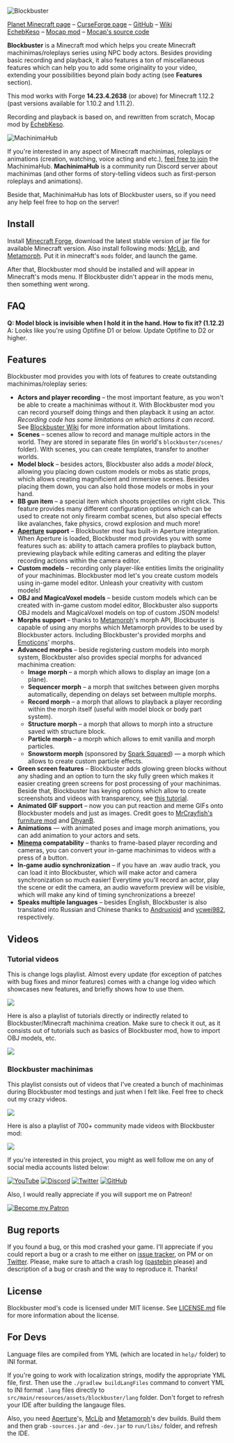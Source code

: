![Blockbuster](https://i.imgur.com/fkRVMIw.png)

[Planet Minecraft page](http://www.planetminecraft.com/mod/blockbuster-machinima-mod/) – [CurseForge page](https://www.curseforge.com/minecraft/mc-mods/blockbuster) – [GitHub](https://github.com/mchorse/blockbuster) – [Wiki](https://github.com/mchorse/blockbuster/wiki)  
[EchebKeso](https://twitter.com/EchebKeso) – [Mocap mod](http://www.minecraftforum.net/forums/mapping-and-modding/minecraft-mods/1445402-minecraft-motion-capture-mod-mocap-16-000) – [Mocap's source code](https://github.com/EchebKeso/Mocap)

**Blockbuster** is a Minecraft mod which helps you create Minecraft machinimas/roleplays series using NPC body actors. Besides providing basic recording and playback, it also features a ton of miscellaneous features which can help you to add some originality to your video, extending your possibilities beyond plain body acting (see **Features** section). 

This mod works with Forge **14.23.4.2638** (or above) for Minecraft 1.12.2 (past versions available for 1.10.2 and 1.11.2).

Recording and playback is based on, and rewritten from scratch, Mocap mod by [EchebKeso](https://twitter.com/EchebKeso).

![MachinimaHub](https://i.imgur.com/jrK0WA2.png)

If you're interested in any aspect of Minecraft machinimas, roleplays or animations (creation, watching, voice acting and etc.), [feel free to join](https://discord.gg/4YFUmJp) the MachinimaHub. **MachinimaHub** is a community run Discord server about machinimas (and other forms of story-telling videos such as first-person roleplays and animations). 

Beside that, MachinimaHub has lots of Blockbuster users, so if you need any help feel free to hop on the server!

## Install

Install [Minecraft Forge](http://files.minecraftforge.net/), download the latest stable version of jar file for available Minecraft version. Also install following mods: [McLib](https://www.curseforge.com/minecraft/mc-mods/mchorses-mclib), and [Metamorph](https://www.curseforge.com/minecraft/mc-mods/metamorph). Put it in minecraft's `mods` folder, and launch the game.

After that, Blockbuster mod should be installed and will appear in Minecraft's mods menu. If Blockbuster didn't appear in the mods menu, then something went wrong. 

## FAQ

**Q: Model block is invisible when I hold it in the hand. How to fix it? (1.12.2)**  
A: Looks like you're using Optifine D1 or below. Update Optifine to D2 or higher.

## Features

Blockbuster mod provides you with lots of features to create outstanding machinimas/roleplay series:

* **Actors and player recording** – the most important feature, as you won't be able to create a machinimas without it. With Blockbuster mod you can record yourself doing things and then playback it using an actor. *Recording code has some limitations on which actions it can record*. See [Blockbuster Wiki](https://github.com/mchorse/blockbuster/wiki) for more information about limitations.
* **Scenes** – scenes allow to record and manage multiple actors in the world. They are stored in separate files (in world's `blockbuster/scenes/` folder). With scenes, you can create templates, transfer to another worlds.
* **Model block** – besides actors, Blockbuster also adds a *model block*, allowing you placing down custom models or mobs as static props, which allows creating magnificient and immersive scenes. Besides placing them down, you can also hold those models or mobs in your hand.
* **BB gun item** – a special item which shoots projectiles on right click. This feature provides many different configuration options which can be used to create not only firearm combat scenes, but also special effects like avalanches, fake physics, crowd explosion and much more!
* **[Aperture](https://www.curseforge.com/minecraft/mc-mods/aperture) support** – Blockbuster mod has built-in Aperture integration. When Aperture is loaded, Blockbuster mod provides you with some features such as: ability to attach camera profiles to playback button, previewing playback while editing cameras and editing the player recording actions within the camera editor.
* **Custom models** – recording only player-like entities limits the originality of your machinimas. Blockbuster mod let's you create custom models using in-game model editor. Unleash your creativity with custom models!
* **OBJ and MagicaVoxel models** – beside custom models which can be created with in-game custom model editor, Blockbuster also supports OBJ models and MagicaVoxel models on top of custom JSON models!
* **Morphs support** – thanks to [Metamorph](https://www.curseforge.com/minecraft/mc-mods/metamorph)'s morph API, Blockbuster is capable of using any morphs which Metamorph provides to be used by Blockbuster actors. Including Blockbuster's provided morphs and [Emoticons](https://www.curseforge.com/minecraft/mc-mods/emoticons)' morphs.
* **Advanced morphs** – beside registering custom models into morph system, Blockbuster also provides special morphs for advanced machinima creation:
	* **Image morph** – a morph which allows to display an image (on a plane).
    * **Sequencer morph** – a morph that switches between given morphs automatically, depending on delays set between multiple morphs.
    * **Record morph** – a morph that allows to playback a player recording within the morph itself (useful with model block or body part system).
    * **Structure morph** – a morph that allows to morph into a structure saved with structure block.
    * **Particle morph** – a morph which allows to emit vanilla and morph particles.
    * **Snowstorm morph** (sponsored by [Spark Squared](https://spark-squared.com/)) — a morph which allows to create custom particle effects.
* **Green screen features** – Blockbuster adds glowing green blocks without any shading and an option to turn the sky fully green which makes it easier creating green screens for post processing of your machinimas. Beside that, Blockbuster has keying options which allow to create screenshots and videos with transparency, see [this tutorial](https://youtu.be/OY_USRJofT0).
* **Animated GIF support** – now you can put reaction and meme GIFs onto Blockbuster models and just as images. Credit goes to [MrCrayfish's furniture mod](https://github.com/MrCrayfish/MrCrayfishFurnitureMod) and [DhyanB](https://github.com/DhyanB/Open-Imaging/blob/master/src/main/java/at/dhyan/open_imaging/GifDecoder.java).
* **Animations** — with animated poses and image morph animations, you can add animation to your actors and sets.
* **[Minema](https://github.com/daipenger/minema/releases) compatability** – thanks to frame-based player recording and cameras, you can convert your in-game machinimas to videos with a press of a button.
* **In-game audio synchronization** – if you have an .wav audio track, you can load it into Blockbuster, which will make actor and camera synchronization so much easier! Everytime you'll record an actor, play the scene or edit the camera, an audio waveform preview will be visible, which will make any kind of timing synchronizations a breeze!
* **Speaks multiple languages** – besides English, Blockbuster is also translated into Russian and Chinese thanks to [Andruxioid](https://www.youtube.com/channel/UCnHOceBjwMyqCR5oYOoNqhQ) and [ycwei982](https://www.youtube.com/channel/UCfUDMSGlXUblXimkvNl_7Ww), respectively.

## Videos

### Tutorial videos

This is change logs playlist. Almost every update (for exception of patches with bug fixes and minor features) comes with a change log video which showcases new features, and briefly shows how to use them.

<a href="https://youtu.be/NmGz3SVs6Gs?list=PL6UPd2Tj65nEwg2bfY-NduLihPy6fgnvK"><img src="https://img.youtube.com/vi/NmGz3SVs6Gs/0.jpg"></a> 

Here is also a playlist of tutorials directly or indirectly related to Blockbuster/Minecraft machinima creation. Make sure to check it out, as it consists out of tutorials such as basics of Blockbuster mod, how to import OBJ models, etc.

<a href="https://youtu.be/Vv5ZwtZdwz0?list=PLLnllO8nnzE-xmqdymsLpxnXTaAbyIVjM"><img src="https://img.youtube.com/vi/Vv5ZwtZdwz0/0.jpg"></a> 

### Blockbuster machinimas

This playlist consists out of videos that I've created a bunch of machinimas during Blockbuster mod testings and just when I felt like. Feel free to check out my crazy videos.

<a href="https://youtu.be/eig13klr-kw?list=PL6UPd2Tj65nFdhjzY-z6yCJuPaEanB2BF"><img src="https://img.youtube.com/vi/eig13klr-kw/0.jpg"></a> 

Here is also a playlist of 700+ community made videos with Blockbuster mod:

<a href="https://youtu.be/kJHMj245qSY?list=PL6UPd2Tj65nEE8kLKBxYYZLAjruJkO0r_"><img src="https://img.youtube.com/vi/kJHMj245qSY/0.jpg"></a> 

If you're interested in this project, you might as well follow me on any of social media accounts listed below:

[![YouTube](http://i.imgur.com/yA4qam9.png)](https://www.youtube.com/channel/UCSLuDXxxql4EVK_Ktd6PNbw) [![Discord](http://i.imgur.com/gI6JEpJ.png)](https://discord.gg/qfxrqUF) [![Twitter](http://i.imgur.com/6b8vHcX.png)](https://twitter.com/McHorsy) [![GitHub](http://i.imgur.com/DmTn1f1.png)](https://github.com/mchorse) 

Also, I would really appreciate if you will support me on Patreon!

[![Become my Patron](https://i.imgur.com/4pQZ2xW.png)](https://www.patreon.com/McHorse) 

## Bug reports

If you found a bug, or this mod crashed your game. I'll appreciate if you could report a bug or a crash to me either on [issue tracker](https://github.com/mchorse/blockbuster/issues/), on PM or on [Twitter](https://twitter.com/McHorsy). Please, make sure to attach a crash log ([pastebin](http://pastebin.com) please) and description of a bug or crash and the way to reproduce it. Thanks! 

## License

Blockbuster mod's code is licensed under MIT license. See [LICENSE.md](./LICENSE.md) file for more information about the license.

## For Devs

Language files are compiled from YML (which are located in `help/` folder) to INI format. 

If you're going to work with localization strings, modify the appropriate YML file, first. Then use the `./gradlew buildLangFiles` command to convert YML to INI format `.lang` files directly to `src/main/resources/assets/blockbuster/lang` folder. Don't forget to refresh your IDE after building the langauge files.

Also, you need [Aperture](https://github.com/mchorse/aperture)'s, [McLib](https://github.com/mchorse/mclib) and [Metamorph](https://github.com/mchorse/metamorph)'s dev builds. Build them and then grab `-sources.jar` and `-dev.jar` to `run/libs/` folder, and refresh the IDE.